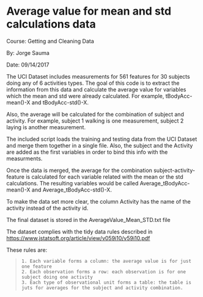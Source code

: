 # Average value for mean and std calculations data

Course: Getting and Cleaning Data

By: Jorge Sauma

Date: 09/14/2017
 
The UCI Dataset includes measurements for 561 features for 30 subjects doing any of 6 activities types. The goal of this code is to extract the information from this data and calculate the average value for variables which the mean and std were already calculated. For example, tBodyAcc-mean()-X and tBodyAcc-std()-X.

Also, the average will be calculated for the combination of subject and activity. For example, subject 1 walking is one measurement, subject 2 laying is another measurement. 

The included script loads the training and testing data from the UCI Dataset and merge them together in a single file. Also, the subject and the Activity are added as the first variables in order to bind this info with the measurments.

Once the data is merged, the average for the combination subject-activity-feature is calculated for each variable related with the mean or the std calculations. The resulting variables would
be called Average_tBodyAcc-mean()-X and Average_tBodyAcc-std()-X.

To make the data set more clear, the column Activity has the name of
the activity instead of the activity id.
 
The final dataset is stored in the AverageValue_Mean_STD.txt file

The dataset complies with the tidy data rules described in 
https://www.jstatsoft.org/article/view/v059i10/v59i10.pdf

These rules are:
>     1. Each variable forms a column: the average value is for just one feature
>     2. Each observation forms a row: each observation is for one subject doing one activity
>     3. Each type of observational unit forms a table: the table is juts for averages for the subject and activity combination.
